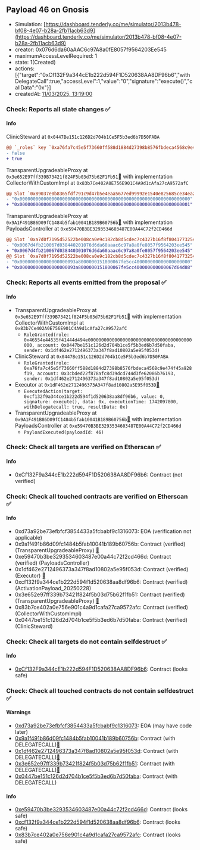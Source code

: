 ## Payload 46 on Gnosis

- Simulation: [https://dashboard.tenderly.co/me/simulator/2013b478-bf08-4e07-b28a-2fb11acb63d9](https://dashboard.tenderly.co/me/simulator/2013b478-bf08-4e07-b28a-2fb11acb63d9)
- creator: 0x076d6da60aAAC6c97A8a0fE8057f9564203Ee545
- maximumAccessLevelRequired: 1
- state: 1(Created)
- actions: [{"target":"0xCf132F9a344cE1b222d594F1D520638AA8DF96b6","withDelegateCall":true,"accessLevel":1,"value":"0","signature":"execute()","callData":"0x"}]
- createdAt: [11/03/2025, 13:19:00](https://gnosisscan.io/tx/0x3801302f814e3ac231cd42f160ec9ab838383d846ed58bfc36e095ec820e0d1f)

### Check: Reports all state changes :white_check_mark:

#### Info


ClinicSteward at `0x0447Be151c126D2d704b1Ce5F5b3ed6b7D50FABA`
```diff
@@ `_roles` key `0xa76fa7c45e5f73660ff588d1884d27398b8576fbdeca4568c9e474f45a928f19.hasRole.0x3cbded22f878afc8d39dcd744d3fe62086b76193` @@
- false
+ true
```

TransparentUpgradeableProxy at `0x3e652E97ff339B73421f824F5b03d75b62F1Fb51`[:ghost:](https://github.com/bgd-labs/aave-address-book "AaveV3Gnosis.COLLECTOR") with implementation CollectorWithCustomImpl at `0x83b7Ce402A0E756E901C4A9d1cAfa27cA9572afC`
```diff
@@ Slot `0x89037e0b8365fdf791c9d47b5e4eaa5677ed99992e1540e825685ce34ea28621` @@
- "0x0000000000000000000000000000000000000000000000000000000000000000"
+ "0x0000000000000000000000000000000000000000000000000000000000000001"
```

TransparentUpgradeableProxy at `0x9A1F491B86D09fC1484b5fab10041B189B60756b`[:ghost:](https://github.com/bgd-labs/aave-address-book "GovernanceV3Gnosis.PAYLOADS_CONTROLLER") with implementation PayloadsController at `0xe59470B3BE3293534603487E00A44C72f2CD466d`
```diff
@@ Slot `0xa7d0f7195d52522be008ca0e9c182cb8d5cdec7c4327b16f8f80417732546566` @@
- "0x0067d4fb210067d038440201076d6da60aaac6c97a8a0fe8057f9564203ee545"
+ "0x0067d4fb210067d038440301076d6da60aaac6c97a8a0fe8057f9564203ee545"
@@ Slot `0xa7d0f7195d52522be008ca0e9c182cb8d5cdec7c4327b16f8f80417732546567` @@
- "0x000000000000000000093a8000000151800067fe5cc400000000000000000000"
+ "0x000000000000000000093a8000000151800067fe5cc400000000000067d64d88"
```


### Check: Reports all events emitted from the proposal :white_check_mark:

#### Info

- TransparentUpgradeableProxy at `0x3e652E97ff339B73421f824F5b03d75b62F1Fb51`[:ghost:](https://github.com/bgd-labs/aave-address-book "AaveV3Gnosis.COLLECTOR") with implementation CollectorWithCustomImpl at `0x83b7Ce402A0E756E901C4A9d1cAfa27cA9572afC`
  - `RoleGranted(role: 0x46554e44535f41444d494e000000000000000000000000000000000000000000, account: 0x0447be151c126d2d704b1ce5f5b3ed6b7d50faba, sender: 0x1df462e2712496373a347f8ad10802a5e95f053d)`
- ClinicSteward at `0x0447Be151c126D2d704b1Ce5F5b3ed6b7D50FABA`
  - `RoleGranted(role: 0xa76fa7c45e5f73660ff588d1884d27398b8576fbdeca4568c9e474f45a928f19, account: 0x3cbded22f878afc8d39dcd744d3fe62086b76193, sender: 0x1df462e2712496373a347f8ad10802a5e95f053d)`
- Executor at `0x1dF462e2712496373A347f8ad10802a5E95f053D`[:ghost:](https://github.com/bgd-labs/aave-address-book "AaveV3Gnosis.ACL_ADMIN, GovernanceV3Gnosis.EXECUTOR_LVL_1")
  - `ExecutedAction(target: 0xcf132f9a344ce1b222d594f1d520638aa8df96b6, value: 0, signature: execute(), data: 0x, executionTime: 1742097800, withDelegatecall: true, resultData: 0x)`
- TransparentUpgradeableProxy at `0x9A1F491B86D09fC1484b5fab10041B189B60756b`[:ghost:](https://github.com/bgd-labs/aave-address-book "GovernanceV3Gnosis.PAYLOADS_CONTROLLER") with implementation PayloadsController at `0xe59470B3BE3293534603487E00A44C72f2CD466d`
  - `PayloadExecuted(payloadId: 46)`

### Check: Check all targets are verified on Etherscan :white_check_mark:

#### Info

- 0xCf132F9a344cE1b222d594F1D520638AA8DF96b6: Contract (not verified) 

### Check: Check all touched contracts are verified on Etherscan :white_check_mark:

#### Info

- 0xd73a92be73efbfcf3854433a5fcbabf9c1316073: EOA (verification not applicable)
- 0x9a1f491b86d09fc1484b5fab10041b189b60756b: Contract (verified) (TransparentUpgradeableProxy) [:ghost:](https://github.com/bgd-labs/aave-address-book "GovernanceV3Gnosis.PAYLOADS_CONTROLLER")
- 0xe59470b3be3293534603487e00a44c72f2cd466d: Contract (verified) (PayloadsController) 
- 0x1df462e2712496373a347f8ad10802a5e95f053d: Contract (verified) (Executor) [:ghost:](https://github.com/bgd-labs/aave-address-book "AaveV3Gnosis.ACL_ADMIN, GovernanceV3Gnosis.EXECUTOR_LVL_1")
- 0xcf132f9a344ce1b222d594f1d520638aa8df96b6: Contract (verified) (ActivationPayload_20250228) 
- 0x3e652e97ff339b73421f824f5b03d75b62f1fb51: Contract (verified) (TransparentUpgradeableProxy) [:ghost:](https://github.com/bgd-labs/aave-address-book "AaveV3Gnosis.COLLECTOR")
- 0x83b7ce402a0e756e901c4a9d1cafa27ca9572afc: Contract (verified) (CollectorWithCustomImpl) 
- 0x0447be151c126d2d704b1ce5f5b3ed6b7d50faba: Contract (verified) (ClinicSteward) 

### Check: Check all targets do not contain selfdestruct :white_check_mark:

#### Info

- [0xCf132F9a344cE1b222d594F1D520638AA8DF96b6](https://gnosisscan.io/address/0xCf132F9a344cE1b222d594F1D520638AA8DF96b6): Contract (looks safe)

### Check: Check all touched contracts do not contain selfdestruct :white_check_mark:

#### Warnings

- [0xd73a92be73efbfcf3854433a5fcbabf9c1316073](https://gnosisscan.io/address/0xd73a92be73efbfcf3854433a5fcbabf9c1316073): EOA (may have code later)
- [0x9a1f491b86d09fc1484b5fab10041b189b60756b](https://gnosisscan.io/address/0x9a1f491b86d09fc1484b5fab10041b189b60756b): Contract (with DELEGATECALL)[:ghost:](https://github.com/bgd-labs/aave-address-book "GovernanceV3Gnosis.PAYLOADS_CONTROLLER")
- [0x1df462e2712496373a347f8ad10802a5e95f053d](https://gnosisscan.io/address/0x1df462e2712496373a347f8ad10802a5e95f053d): Contract (with DELEGATECALL)[:ghost:](https://github.com/bgd-labs/aave-address-book "AaveV3Gnosis.ACL_ADMIN, GovernanceV3Gnosis.EXECUTOR_LVL_1")
- [0x3e652e97ff339b73421f824f5b03d75b62f1fb51](https://gnosisscan.io/address/0x3e652e97ff339b73421f824f5b03d75b62f1fb51): Contract (with DELEGATECALL)[:ghost:](https://github.com/bgd-labs/aave-address-book "AaveV3Gnosis.COLLECTOR")
- [0x0447be151c126d2d704b1ce5f5b3ed6b7d50faba](https://gnosisscan.io/address/0x0447be151c126d2d704b1ce5f5b3ed6b7d50faba): Contract (with DELEGATECALL)

#### Info

- [0xe59470b3be3293534603487e00a44c72f2cd466d](https://gnosisscan.io/address/0xe59470b3be3293534603487e00a44c72f2cd466d): Contract (looks safe)
- [0xcf132f9a344ce1b222d594f1d520638aa8df96b6](https://gnosisscan.io/address/0xcf132f9a344ce1b222d594f1d520638aa8df96b6): Contract (looks safe)
- [0x83b7ce402a0e756e901c4a9d1cafa27ca9572afc](https://gnosisscan.io/address/0x83b7ce402a0e756e901c4a9d1cafa27ca9572afc): Contract (looks safe)

